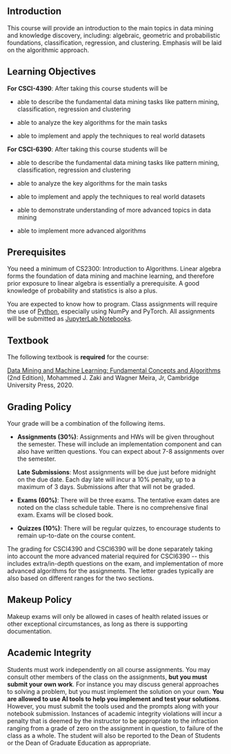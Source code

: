 <!--
.. title: CSCI4390-6390 Syllabus
.. slug: dm_syllabus
.. date: 2024-08-09 09:00:31 UTC-04:00
.. tags:
.. category:
.. link:
.. description:
.. has_math: True
.. type: text
-->

## Introduction

This course will provide an introduction to the main topics in data
mining and knowledge discovery, including: algebraic, geometric and probabilistic
foundations, classification, regression, and clustering.
Emphasis will be laid on the algorithmic approach.


## Learning Objectives

**For CSCI-4390**: After taking this course students will be

* able to describe the fundamental data mining tasks like pattern
  mining, classification, regression and clustering

* able to analyze the key algorithms for the main tasks

* able to implement and apply the techniques to real world datasets

**For CSCI-6390**: After taking this course students will be

* able to describe the fundamental data mining tasks like pattern
  mining, classification, regression and clustering

* able to analyze the key algorithms for the main tasks

* able to implement and apply the techniques to real world datasets

* able to demonstrate understanding of more advanced topics in data
  mining

* able to implement more advanced algorithms


## Prerequisites

You need a minimum of CS2300: Introduction to Algorithms. Linear algebra
forms the foundation of data mining and machine learning, and therefore
prior exposure to linear algebra is essentially a prerequisite. A good
knowledge of probability and statistics is also a plus.

You are expected to know how to program. Class assignments will require
the use of [Python](https://www.python.org/), especially using NumPy and
PyTorch. All assignments will be submitted as [JupyterLab
Notebooks](https://jupyter.org).

## Textbook

The following textbook is **required** for the course:

[Data Mining and Machine Learning: Fundamental Concepts and Algorithms](https://dataminingbook.info/)
(2nd Edition), Mohammed J. Zaki and
Wagner Meira, Jr, Cambridge University Press, 2020.


## Grading Policy

Your grade will be a combination of the following items.

* **Assignments (30%)**: Assignments and HWs will be given throughout the
semester. These will include an implementation component and can also have
written questions. You can expect about 7-8 assignments over the semester.
 
   **Late Submissions**: Most assignments will be due just before midnight on the
   due date. Each day late will incur a 10% penalty, up to a maximum of 3 days.
   Submissions after that will not be graded.

* **Exams (60%)**: There will be three exams. The tentative exam dates are
noted on the class schedule table. There is no comprehensive final exam. Exams
will be closed book.

* **Quizzes (10%)**: There will be regular quizzes, to encourage students to
remain up-to-date on the course content.


The grading for CSCI4390 and CSCI6390 will be done separately taking
into account the more advanced material required for CSCI6390 -- this
includes extra/in-depth questions on the exam, and implementation of
more advanced algorithms for the assignments. The letter grades
typically are also based on different ranges for the two sections.

## Makeup Policy

Makeup exams will only be allowed in cases of health related issues or
other exceptional circumstances, as long as there is supporting documentation.


## Academic Integrity

Students must work independently on all course assignments. You may
consult other members of the class on the assignments, **but you must
submit your own work**. For instance you may discuss general approaches to
solving a problem, but you must implement the solution on your own.
**You are allowed to use AI tools to help you implement and test your solutions**. 
However, you must submit the tools used and the prompts along with your notebook submission.
Instances of academic integrity violations will incur a penalty that is deemed by
the instructor to be appropriate to the infraction ranging from a grade
of zero on the assignment in question, to failure of the class as a
whole. The student will also be reported to the Dean of Students or the
Dean of Graduate Education as appropriate.
